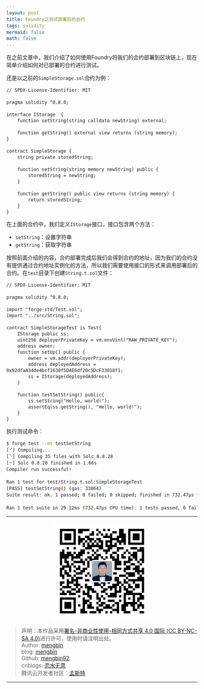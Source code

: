 ```yaml
---
layout: post
title: Foundry之测试部署后的合约
tags: solidity
mermaid: false
math: false
---  
```


在之前文章中，我们介绍了如何使用Foundry将我们的合约部署到区块链上，现在简单介绍如何对已部署的合约进行测试。  

还是以之前的`SimpleStorage.sol`合约为例：  

```solidity
// SPDX-License-Identifier: MIT

pragma solidity ^0.8.0;

interface IStorage  {
    function setString(string calldata newString) external;

    function getString() external view returns (string memory);
}

contract SimpleStorage {
    string private storedString;

    function setString(string memory newString) public {
        storedString = newString;
    }

    function getString() public view returns (string memory) {
        return storedString;
    }
}
```  

在上面的合约中，我们定义`IStorage`接口，接口包含两个方法：

- `setString`：设置字符串
- `getString`：获取字符串  

按照前面介绍的内容，合约部署完成后我们会得到合约的地址，因为我们的合约没有提供通过合约地址实例化的方法，所以我们需要使用接口的形式来调用部署后的合约。在`test`目录下创建`String.t.sol`文件：  

```solidity
// SPDX-License-Identifier: MIT

pragma solidity ^0.8.0;

import "forge-std/Test.sol";
import "../src/String.sol";

contract SimpleStorageTest is Test{
    IStorage public ss;
    uint256 deployerPrivateKey = vm.envUint("RAW_PRIVATE_KEY");
    address owner;
    function setUp() public {
        owner = vm.addr(deployerPrivateKey);
        address deployedAddress = 0x92dfaA34de4bcf1630f5DAE6df20c5DcF33018f1;
        ss = IStorage(deployedAddress);
    }

    function testSetString() public{
        ss.setString("Hello, world!");
        assertEq(ss.getString(), "Hello, world!");
    }
}
```  

执行测试命令：  

```bash
$ forge test --mt testSetString
[⠊] Compiling...
[⠑] Compiling 35 files with Solc 0.8.28
[⠒] Solc 0.8.28 finished in 1.66s
Compiler run successful!

Ran 1 test for test/String.t.sol:SimpleStorageTest
[PASS] testSetString() (gas: 33864)
Suite result: ok. 1 passed; 0 failed; 0 skipped; finished in 732.47µs (198.64µs CPU time)

Ran 1 test suite in 29.12ms (732.47µs CPU time): 1 tests passed, 0 failed, 0 skipped (1 total tests)
```

---

<div align="center">
  <img src="../img/qrcode_wechat.jpg" alt="孟斯特">
</div>

> 声明：本作品采用[署名-非商业性使用-相同方式共享 4.0 国际 (CC BY-NC-SA 4.0)](https://creativecommons.org/licenses/by-nc-sa/4.0/deed.zh)进行许可，使用时请注明出处。  
> Author: [mengbin](mengbin1992@outlook.com)  
> blog: [mengbin](https://mengbin.top)  
> Github: [mengbin92](https://mengbin92.github.io/)  
> cnblogs: [恋水无意](https://www.cnblogs.com/lianshuiwuyi/)  
> 腾讯云开发者社区：[孟斯特](https://cloud.tencent.com/developer/user/6649301)  
---